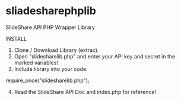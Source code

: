 sliadesharephplib
=================

SlideShare API PHP Wrapper Library

INSTALL
1. Clone / Download Library (extrac).
2. Open "slidesharelib.php" and enter your API key and secret in the marked variables!
3. Include library into your code:

require_once("slidesharelib.php");

4. Read the SlideShare API Doc and index.php for reference!
